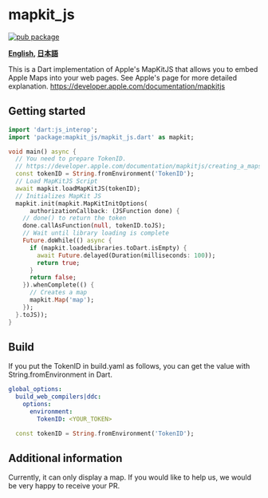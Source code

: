 # mapkit_js

[![pub package](https://img.shields.io/pub/v/mapkit_js.svg)](https://pub.dartlang.org/packages/mapkit_js)


**[English](https://github.com/zuvola/mapkit_js/blob/master/README.md), [日本語](https://github.com/zuvola/mapkit_js/blob/master/README_jp.md)**

This is a Dart implementation of Apple's MapKitJS that allows you to embed Apple Maps into your web pages.
See Apple's page for more detailed explanation.
https://developer.apple.com/documentation/mapkitjs


## Getting started

```dart
import 'dart:js_interop';
import 'package:mapkit_js/mapkit_js.dart' as mapkit;

void main() async {
  // You need to prepare TokenID.
  // https://developer.apple.com/documentation/mapkitjs/creating_a_maps_identifier_and_a_private_key
  const tokenID = String.fromEnvironment('TokenID');
  // Load MapKitJS Script
  await mapkit.loadMapKitJS(tokenID);
  // Initializes MapKit JS
  mapkit.init(mapkit.MapKitInitOptions(
      authorizationCallback: (JSFunction done) {
    // done() to return the token
    done.callAsFunction(null, tokenID.toJS);
    // Wait until library loading is complete
    Future.doWhile(() async {
      if (mapkit.loadedLibraries.toDart.isEmpty) {
        await Future.delayed(Duration(milliseconds: 100));
        return true;
      }
      return false;
    }).whenComplete(() {
      // Creates a map
      mapkit.Map('map');
    });
  }.toJS));
}
```

## Build

If you put the TokenID in build.yaml as follows, you can get the value with String.fromEnvironment in Dart.

```yaml
global_options:
  build_web_compilers|ddc:
    options:
      environment:
        TokenID: <YOUR_TOKEN>
```
```dart
  const tokenID = String.fromEnvironment('TokenID');
```

## Additional information

Currently, it can only display a map. If you would like to help us, we would be very happy to receive your PR.